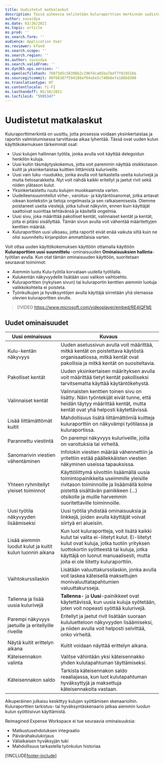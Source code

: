 ```yaml
---
title: Uudistetut matkalaskut
description: Tässä aiheessa selitetään kuluraporttien merkinnän uudistettu kokemus.
author: suvaidya
ms.date: 03/26/2021
ms.topic: article
ms.prod: ''
ms.search.form: ''
audience: Application User
ms.reviewer: kfend
ms.search.scope: ''
ms.search.region: ''
ms.author: suvaidya
ms.search.validFrom: ''
ms.dyn365.ops.version: ''
ms.openlocfilehash: 76073d5c58398b2c296fdca05ba7bdf7f01951bb
ms.sourcegitcommit: 40f68387f594180af64a5e5c748b6efa188bd300
ms.translationtype: HT
ms.contentlocale: fi-FI
ms.lasthandoff: 05/10/2021
ms.locfileid: "5995347"
---
```

# <a name="expense-reports-reimagined"></a>Uudistetut matkalaskut

Kuluraporttimerkintä on uusittu, jotta prosessia voidaan yksinkertaistaa ja raportin valmistumisessa tarvittavaa aikaa lyhentää. Tässä ovat uuden kulun käyttökokemuksen tärkeimmät osat:

- Uusi kulujen hallinnan työtila, jonka avulla voit käyttää delegoidun henkilön kuluja.
- Uusi kuitin täsmäytyskokemus, jotta voit paremmin näyttää otsikkotason kuitit ja yksinkertaistaa kuittien liittämistä kuluriveille.
- Uusi vain luku -ruudukko, jonka avulla voit tarkastella useita kulurivejä ja muita tietosarakkeita. Nyt voit nähdä kaikki eritellyt ja jaetut rivit sekä niiden ylätason kulut.
- Yksinkertaistettu ruutu kulujen muokkaamista varten.
- Uudelleensuunnitellut virhe-, varoitus- ja käytäntösanomat, jotka antavat oikean kontekstin ja tietoja ongelmasta ja sen ratkaisemisesta. Olemme poistaneet useita viestejä, jotka tulivat näkyviin, ennen kuin käyttäjät saattoivat suorittaa tehtävänsä ja käsitellä ongelmia.
- Uusi sivu, joka määrittää pakolliset kentät, valinnaiset kentät ja kentät, joita ei pitäisi sisällyttää. Tämän sivun avulla voit vähentää määritettyjen kenttien määrää.
- Kuluraporttien uusi ulkoasu, jotta raportit eivät enää vaikuta siltä kuin ne olisi suunniteltu kirjanpidon ammattilaisia varten.

Voit ottaa uuden käyttökokemuksen käyttöön ottamalla käyttöön **Kuluraporttien uusi suunnittelu** -ominaisuuden **Ominaisuuksien hallinta**-työtilan avulla. Kun otat tämän ominaisuuden käyttöön, suoritetaan seuraavat toiminnot:

- Aiemmin luotu Kulu-työtila korvataan uudella työtilalla.
- Kulukentän näkyvyydelle lisätään uusi valikon vaihtoehto.
- Kuluraporttien (nykyisen sivun) tai kuluraportin kenttien aiemmin luotuja valikkokohteita ei poisteta.
- Työnkulkujen ja hyväksyntöjen avulla käyttäjä siirretään yhä olemassa olevien kuluraporttien sivulle.

> [!VIDEO https://www.microsoft.com/videoplayer/embed/RE4IQFM]

## <a name="new-features"></a>Uudet ominaisuudet

| Uusi ominaisuus | Kuvaus |
|---|----|
| Kulu-kentän näkyvyys | Uuden asetussivun avulla voit määrittää, mitkä kentät on poistettava käytöstä organisaatiossa, mitkä kentät ovat pakollisia ja mitkä kentät on suositeltavia. |
| Pakolliset kentät | Uuden yksinkertaisen määrityksen avulla voit määrittää tietyt kentät pakolliseksi tarvitsematta käyttää käytäntökehystä. |
| Valinnaiset kentät | Valinnaisten kenttien toinen sivu on lisätty. Näin työntekijät eivät tunne, että heidän täytyy määrittää kentät, mutta kentät ovat yhä helposti käytettävissä. |
| Lisää liittämättömät kuitit | Mahdollisuus lisätä liittämättömiä kuitteja kuluraporttiin on näkyvämpi työtilassa ja kuluraportissa. |
| Parannettu viestintä | On parempi näkyvyys kuluriveille, joilla on varoituksia tai virheitä. |
| Sanomarivin viestien vähentäminen| Infolokin viestien määrää vähennettiin ja yritettiin estää päällekkäisten viestien näkyminen useissa tapauksissa. |
| Yhteen ryhmitellyt yleiset toiminnot | Käyttöliittymä siivottiin lisäämällä uusia toimintopainikkeita useimmille yleisille rivitason toiminnoille ja lisäämällä kolme pistettä sisältävän painikkeen (...) otsikolle ja muille harvemmin suoritettaville toiminnoille. |
| Uusi työtila näkyvyyden lisäämiseksi | Uusi työtila yhdistää ominaisuuksia ja linkkejä, joiden avulla käyttäjät voivat siirtyä eri alueisiin. |
| Lisää aiemmin luodut kulut ja kuitit kulun luonnin aikana | Kun luot kuluraportteja, voit lisätä kaikki kulut tai valita ei-liitetyt kulut. Ei-liitetyt kulut ovat kuluja, jotka tuotiin yrityksen luottokortin syötteestä tai kuluja, jotka käyttäjä on luonut manuaalisesti, mutta joita ei ole liitetty kuluraporttiin.|
| Vaihtokurssilaskin | Lisätään valuuttakurssilaskin, jonka avulla voit laskea käteisellä maksettujen monivaluuttatapahtumien valuuttakursseja. |
| Tallenna ja lisää uusia kulurivejä | **Tallenna**- ja **Uusi**-painikkeet ovat käytettävissä, kun uusia kuluja syötetään, joten voit nopeasti syöttää kulurivejä. |
| Parempi näkyvyys jaetuille ja eritellyille riveille | Eritellyt ja jaetut rivit lisätään suoraan kululuetteloon näkyvyyden lisäämiseksi, ja niiden avulla voit helposti selvittää, onko virheitä. |
| Näytä kuitit erittelyn aikana | Kuitit voidaan näyttää erittelyn aikana. |
| Käteisennakon valinta | Valitse vähintään yksi käteisennakko yhden kulutapahtuman täyttämiseksi. |
| Käteisennakon saldo | Tarkista käteisennakon saldo reaaliajassa, kun luot kulutapahtuman hyväksyttyjä ja maksettuja käteisennakoita vastaan. |

Alkuperäinen julkaisu keskittyy kulujen syöttämisen skenaarioihin. Kuluraporttien tarkistus- tai hyväksyntäskenaario jatkaa aiemmin luodun kulun syöttösivun käyttämistä.

Reimagined Expense Workspace ei tue seuraavia ominaisuuksia:

- Matkustusehdotuksen integraatio
- Päivärahakulukirjaus
- Väliaikaisen hyväksyjän tuki
- Mahdollisuus tarkastella työnkulun historiaa


[!INCLUDE[footer-include](../includes/footer-banner.md)]
